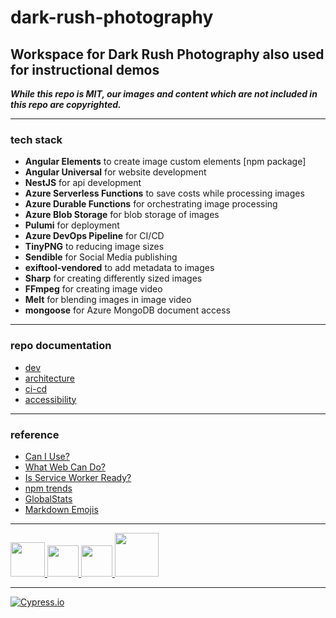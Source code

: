 # dark-rush-photography

## Workspace for Dark Rush Photography also used for instructional demos

**_While this repo is MIT, our images and content which are not included in this repo are copyrighted._**

---

### tech stack

- **Angular Elements** to create image custom elements [npm package]
- **Angular Universal** for website development
- **NestJS** for api development
- **Azure Serverless Functions** to save costs while processing images
- **Azure Durable Functions** for orchestrating image processing
- **Azure Blob Storage** for blob storage of images
- **Pulumi** for deployment
- **Azure DevOps Pipeline** for CI/CD
- **TinyPNG** to reducing image sizes
- **Sendible** for Social Media publishing
- **exiftool-vendored** to add metadata to images
- **Sharp** for creating differently sized images
- **FFmpeg** for creating image video
- **Melt** for blending images in image video
- **mongoose** for Azure MongoDB document access

---

### repo documentation

- [dev](https://github.com/milanpollock/dark-rush-photography/blob/master/tools/markdown/dev.md)
- [architecture](https://github.com/milanpollock/dark-rush-photography/blob/master/tools/markdown/architecture.md)
- [ci-cd](https://github.com/milanpollock/dark-rush-photography/blob/master/tools/markdown/cicd.md)
- [accessibility](https://github.com/milanpollock/dark-rush-photography/blob/master/tools/markdown/a11y.md)

---

### reference

- [Can I Use?](https://caniuse.com/)
- [What Web Can Do?](https://whatwebcando.today/)
- [Is Service Worker Ready?](https://jakearchibald.github.io/isserviceworkerready/)
- [npm trends](https://www.npmtrends.com/)
- [GlobalStats](https://gs.statcounter.com/)
- [Markdown Emojis](https://github.com/ikatyang/emoji-cheat-sheet/blob/master/README.md)

---

<!-- markdownlint-disable -->

<div>
   <a href="https://nx.dev/">
      <img src="https://raw.githubusercontent.com/nrwl/nx/master/images/nx-logo.png" width="55">
   </a>

   <a href="https://angular.io/">
      <img src="https://angular.io/assets/images/logos/angular/angular.svg" width="50">
   </a>

   <a href="https://nestjs.com/">
      <img src="https://docs.nestjs.com/assets/logo-small.svg" width="50">
   </a>

   <a href="https://www.pulumi.com/">
      <img src="https://www.pulumi.com/images/mascot/pulumipus.svg" width="70">
   </a>
</div>

<!-- markdownlint-restore -->

---

[![Cypress.io](https://img.shields.io/badge/tested%20with-Cypress-04C38E.svg)](https://www.cypress.io/)
